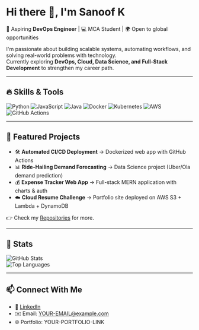 # Hi there 👋, I'm Sanoof K  

🚀 Aspiring **DevOps Engineer** | 💻 MCA Student | 🌍 Open to global opportunities  

I'm passionate about building scalable systems, automating workflows, and solving real-world problems with technology.  
Currently exploring **DevOps, Cloud, Data Science, and Full-Stack Development** to strengthen my career path.  

---

## 🔥 Skills & Tools  
![Python](https://img.shields.io/badge/Python-3776AB?logo=python&logoColor=white)
![JavaScript](https://img.shields.io/badge/JavaScript-F7DF1E?logo=javascript&logoColor=black)
![Java](https://img.shields.io/badge/Java-007396?logo=java&logoColor=white)
![Docker](https://img.shields.io/badge/Docker-2496ED?logo=docker&logoColor=white)
![Kubernetes](https://img.shields.io/badge/Kubernetes-326CE5?logo=kubernetes&logoColor=white)
![AWS](https://img.shields.io/badge/AWS-232F3E?logo=amazon-aws&logoColor=white)
![GitHub Actions](https://img.shields.io/badge/GitHub%20Actions-2088FF?logo=github-actions&logoColor=white)

---

## 📌 Featured Projects  
- 🛠 **Automated CI/CD Deployment** → Dockerized web app with GitHub Actions  
- 📊 **Ride-Hailing Demand Forecasting** → Data Science project (Uber/Ola demand prediction)  
- 💰 **Expense Tracker Web App** → Full-stack MERN application with charts & auth  
- ☁️ **Cloud Resume Challenge** → Portfolio site deployed on AWS S3 + Lambda + DynamoDB  

👉 Check my [Repositories](https://github.com/sanoof-k?tab=repositories) for more.  

---

## 🌟 Stats  
![GitHub Stats](https://github-readme-stats.vercel.app/api?username=sanoof-k&show_icons=true&theme=tokyonight)  
![Top Languages](https://github-readme-stats.vercel.app/api/top-langs/?username=sanoof-k&layout=compact&theme=tokyonight)  

---

## 📫 Connect With Me  
- 💼 [LinkedIn](https://linkedin.com/in/YOUR-LINK)  
- ✉️ Email: YOUR-EMAIL@example.com  
- 🌐 Portfolio: YOUR-PORTFOLIO-LINK  
